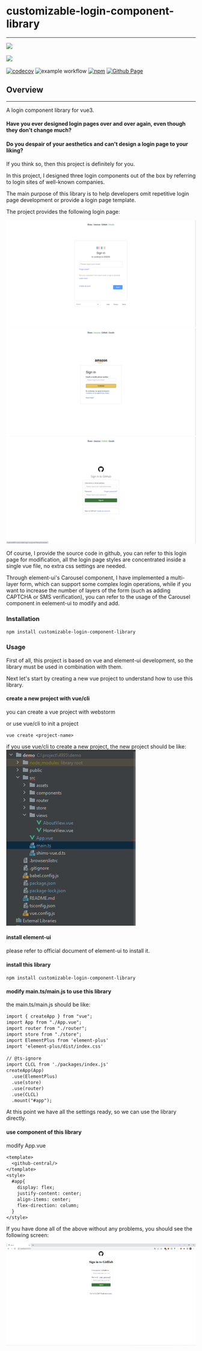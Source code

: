 # customizable-login-component-library

---
[//]: # (# License)
[//]: # ( [MIT]&#40;https://github.com/Kawamiya/customizable-login-component-library/blob/main/LICENSE&#41;)
![](https://img.shields.io/github/license/Kawamiya/customizable-login-component-library)

![](https://img.shields.io/github/issues/Kawamiya/customizable-login-component-library)

[![codecov](https://codecov.io/github/Kawamiya/customizable-login-component-library/branch/main/graph/badge.svg?token=PQWYJ6LIKK)](https://codecov.io/github/Kawamiya/customizable-login-component-library)
![example workflow](https://github.com/Kawamiya/customizable-login-component-library/actions/workflows/build.yml/badge.svg)
[![npm](https://img.shields.io/npm/v/customizable-login-component-library)](https://www.npmjs.com/package/customizable-login-component-library)
[![Github Page](https://img.shields.io/badge/Github%20Pages-link-blueviolet)](https://kawamiya.github.io/customizable-login-component-library/home.html)
## Overview

---
A login component library for vue3.

#### Have you ever designed login pages over and over again, even though they don't change much?
#### Do you despair of your aesthetics and can't design a login page to your liking?

If you think so, then this project is definitely for you.

In this project, I designed three login components out of the box by referring to login sites of well-known companies.

The main purpose of this library is to help developers omit repetitive login page development or provide a login page template.

The project provides the following login page:

![](./picture/google_central.png)
![](./picture/amazon_central.png)
![](./picture/github_central.png)

Of course, I provide the source code in github, you can refer to this login page for modification, all the login page styles are concentrated inside a single vue file, no extra css settings are needed.

Through element-ui's Carousel component, I have implemented a multi-layer form, which can support some complex login operations, while if you want to increase the number of layers of the form (such as adding CAPTCHA or SMS verification), you can refer to the usage of the Carousel component in eelement-ui to modify and add.

### Installation
```angular2html
npm install customizable-login-component-library
```
### Usage

First of all, this project is based on vue and element-ui development, so the library must be used in combination with them.

Next let's start by creating a new vue project to understand how to use this library.

#### create a new project with vue/cli
you can create a vue project with webstorm

or use vue/cli to init a project
```angular2html
vue create <project-name>
```
if you use vue/cli to create a new project, the new project should be like:
![](./picture/new_project.png)

#### install element-ui
please refer to official document of element-ui to install it.

#### install this library
```angular2html
npm install customizable-login-component-library
```
#### modify main.ts/main.js to use this library
the main.ts/main.js should be like:
```angular2html
import { createApp } from "vue";
import App from "./App.vue";
import router from "./router";
import store from "./store";
import ElementPlus from 'element-plus'
import 'element-plus/dist/index.css'

// @ts-ignore
import CLCL from './packages/index.js'
createApp(App)
  .use(ElementPlus)
  .use(store)
  .use(router)
  .use(CLCL)
  .mount("#app");
```

At this point we have all the settings ready, so we can use the library directly.

#### use component of this library

modify App.vue
```angular2html
<template>
  <github-central/>
</template>
<style>
  #app{
    display: flex;
    justify-content: center;
    align-items: center;
    flex-direction: column;
  }
</style>
```

If you have done all of the above without any problems, you should see the following screen:

![](./picture/final.png)